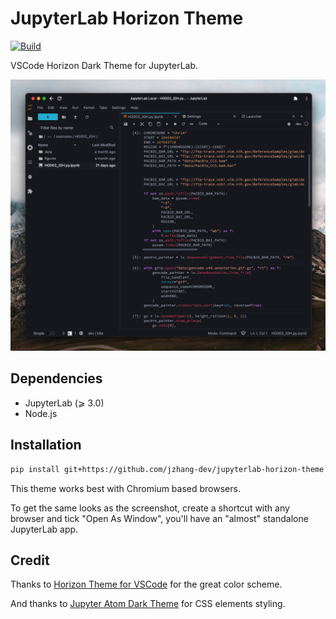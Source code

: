# JupyterLab Horizon Theme

[![Build](https://github.com/jzhang-dev/jupyterlab-horizon-theme/actions/workflows/build.yml/badge.svg?branch=master)](https://github.com/jzhang-dev/jupyterlab-horizon-theme/actions/workflows/build.yml)

VSCode Horizon Dark Theme for JupyterLab.

<img src="preview.png" alt="drawing" width="900"/>

## Dependencies

- JupyterLab (⩾ 3.0)
- Node.js

## Installation

```bash
pip install git+https://github.com/jzhang-dev/jupyterlab-horizon-theme
```

This theme works best with Chromium based browsers.

To get the same looks as the screenshot, create a shortcut with any browser
and tick "Open As Window", you'll have an "almost" standalone JupyterLab app.


## Credit

Thanks to [Horizon Theme for VSCode](https://horizontheme.com) for the great color scheme.

And thanks to [Jupyter Atom Dark Theme](https://github.com/BurglarBenson/Jupyter-Atom-Dark-Theme) for CSS elements styling.

